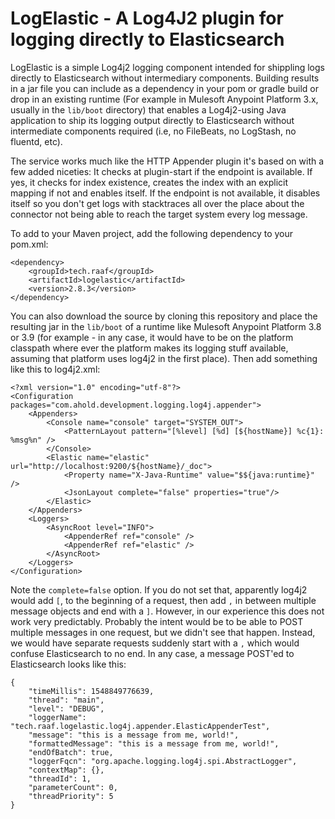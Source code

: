 
# LogElastic - A Log4J2 plugin for logging directly to Elasticsearch

LogElastic is a simple Log4j2 logging component intended for shippling logs directly to Elasticsearch without intermediary components. Building results in a jar file you can include as a dependency in your pom or gradle build or drop in an existing runtime (For example in Mulesoft Anypoint Platform 3.x, usually in the `lib/boot` directory) that enables a Log4j2-using Java application to ship its logging output directly to Elasticsearch without intermediate components required (i.e, no FileBeats, no LogStash, no fluentd, etc).

The service works much like the HTTP Appender plugin it's based on with a few added niceties: It checks at plugin-start if the endpoint is available. If yes, it checks for index existence, creates the index with an explicit mapping if not and enables itself. If the endpoint is not available, it disables itself so you don't get logs with stacktraces all over the place about the connector not being able to reach the target system every log message.

To add to your Maven project, add the following dependency to your pom.xml:

```
<dependency>
    <groupId>tech.raaf</groupId>
    <artifactId>logelastic</artifactId>
    <version>2.8.3</version>
</dependency>
```

You can also download the source by cloning this repository and place the resulting jar in the `lib/boot` of a runtime like Mulesoft Anypoint Platform 3.8 or 3.9 (for example - in any case, it would have to be on the platform classpath where ever the platform makes its logging stuff available, assuming that platform uses log4j2 in the first place). Then add something like this to log4j2.xml:

```
<?xml version="1.0" encoding="utf-8"?>
<Configuration packages="com.ahold.development.logging.log4j.appender">
    <Appenders>
        <Console name="console" target="SYSTEM_OUT">
            <PatternLayout pattern="[%level] [%d] [${hostName}] %c{1}: %msg%n" />
        </Console>
        <Elastic name="elastic" url="http://localhost:9200/${hostName}/_doc">
            <Property name="X-Java-Runtime" value="$${java:runtime}" />
            <JsonLayout complete="false" properties="true"/>
        </Elastic>
    </Appenders>
    <Loggers>
        <AsyncRoot level="INFO">
            <AppenderRef ref="console" />
            <AppenderRef ref="elastic" />
        </AsyncRoot>
    </Loggers>
</Configuration>
```

Note the `complete=false` option. If you do not set that, apparently log4j2 would add `[`, to the beginning of a request, then add `,` in between multiple message objects and end with a `]`. However, in our experience this does not work very predictably. Probably the intent would be to be able to POST multiple messages in one request, but we didn't see that happen. Instead, we would have separate requests suddenly start with a `,` which would confuse Elasticsearch to no end. In any case, a message POST'ed to Elasticsearch looks like this:

```
{
    "timeMillis": 1548849776639,
    "thread": "main",
    "level": "DEBUG",
    "loggerName": "tech.raaf.logelastic.log4j.appender.ElasticAppenderTest",
    "message": "this is a message from me, world!",
    "formattedMessage": "this is a message from me, world!",
    "endOfBatch": true,
    "loggerFqcn": "org.apache.logging.log4j.spi.AbstractLogger",
    "contextMap": {},
    "threadId": 1,
    "parameterCount": 0,
    "threadPriority": 5
}
```
